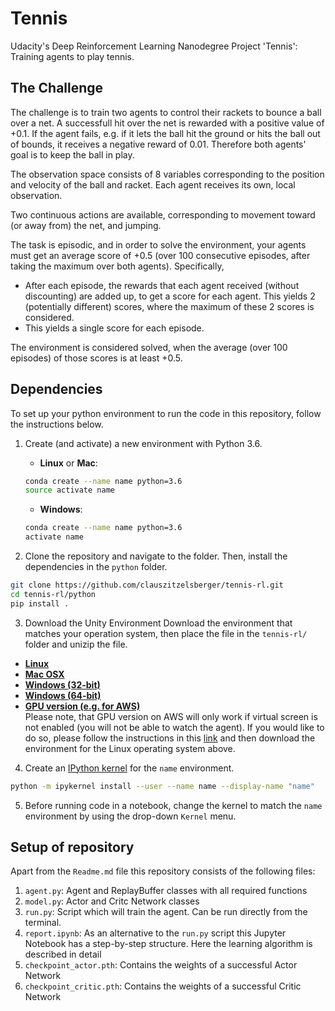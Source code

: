 # Tennis
Udacity's Deep Reinforcement Learning Nanodegree Project 'Tennis': Training agents
to play tennis.

## The Challenge
The challenge is to train two agents to control their rackets to bounce a ball over a net. 
A successfull hit over the net is rewarded with a positive value of +0.1. 
If the agent fails, e.g. if it lets the ball hit the ground or hits the ball out of bounds, it receives a negative reward of 0.01.
Therefore both agents' goal is to keep the ball in play.  

The observation space consists of 8 variables corresponding to the position and velocity of the ball and racket. 
Each agent receives its own, local observation.  

Two continuous actions are available, corresponding to movement toward (or away from) the net, and jumping.

The task is episodic, and in order to solve the environment, your agents must get an average score of +0.5 (over 100 consecutive episodes, after taking the maximum over both agents). 
Specifically,


- After each episode, the rewards that each agent received (without discounting) are added up, to get a score for each agent. This yields 2 (potentially different) scores, where the maximum of these 2 scores is considered.
- This yields a single score for each episode.

The environment is considered solved, when the average (over 100 episodes) of those scores is at least +0.5.

## Dependencies

To set up your python environment to run the code in this repository, follow the instructions below.

1. Create (and activate) a new environment with Python 3.6.

	- __Linux__ or __Mac__: 
	```bash
	conda create --name name python=3.6
	source activate name
	```
	- __Windows__: 
	```bash
	conda create --name name python=3.6 
	activate name
	```

2. Clone the repository and navigate to the folder.  Then, install the dependencies in the `python` folder.
```bash
git clone https://github.com/clauszitzelsberger/tennis-rl.git
cd tennis-rl/python
pip install .
```

3. Download the Unity Environment
Download the environment that matches your operation system, then place the file in the `tennis-rl/` folder and unizip the file.  

- [__Linux__](https://s3-us-west-1.amazonaws.com/udacity-drlnd/P3/Tennis/Tennis_Linux.zip)
- [__Mac OSX__](https://s3-us-west-1.amazonaws.com/udacity-drlnd/P3/Tennis/Tennis.app.zip)
- [__Windows (32-bit)__](https://s3-us-west-1.amazonaws.com/udacity-drlnd/P3/Tennis/Tennis_Windows_x86.zip)
- [__Windows (64-bit)__](https://s3-us-west-1.amazonaws.com/udacity-drlnd/P3/Tennis/Tennis_Windows_x86_64.zip)  
- [__GPU version (e.g. for AWS)__](https://s3-us-west-1.amazonaws.com/udacity-drlnd/P3/Tennis/Tennis_Linux_NoVis.zip)  
Please note, that GPU version on AWS will only work if virtual screen is not enabled (you will not be able to watch the agent). 
If you would like to do so, please follow the instructions in this [link](https://github.com/Unity-Technologies/ml-agents/blob/master/docs/Training-on-Amazon-Web-Service.md)
and then download the environment for the Linux operating system above.  
	
4. Create an [IPython kernel](http://ipython.readthedocs.io/en/stable/install/kernel_install.html) for the `name` environment.  
```bash
python -m ipykernel install --user --name name --display-name "name"
````

5. Before running code in a notebook, change the kernel to match the `name` environment by using the drop-down `Kernel` menu. 
  
## Setup of repository
Apart from the `Readme.md` file this repository consists of the following files:

1. `agent.py`: Agent and ReplayBuffer classes with all required functions
2. `model.py`: Actor and Critc Network classes
3. `run.py`: Script which will train the agent. Can be run directly from the terminal.
4. `report.ipynb`: As an alternative to the `run.py` script this Jupyter Notebook has a step-by-step structure. Here the learning algorithm is described in detail
5. `checkpoint_actor.pth`: Contains the weights of a successful Actor Network
6. `checkpoint_critic.pth`: Contains the weights of a successful Critic Network